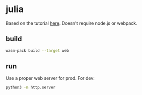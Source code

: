 # julia

Based on the tutorial [here](https://wasmbyexample.dev). Doesn't require node.js or webpack.

## build

```sh
wasm-pack build --target web
```

## run

Use a proper web server for prod. For dev:

```sh
python3 -m http.server
```
